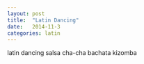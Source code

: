 ```yaml
---
layout: post
title:  "Latin Dancing"
date:   2014-11-3
categories: latin
---
```


latin dancing
salsa
cha-cha
bachata
kizomba